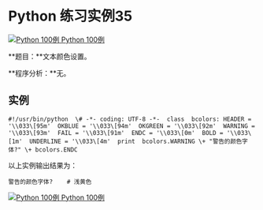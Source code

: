 Python 练习实例35
=============

 [![Python 100例](../images/up.gif) Python 100例](python-100-examples.html)

**题目：**文本颜色设置。

**程序分析：**无。

实例
--
```
#!/usr/bin/python  \# -*- coding: UTF-8 -*-  class  bcolors: HEADER = '\\033\[95m'  OKBLUE = '\\033\[94m'  OKGREEN = '\\033\[92m'  WARNING = '\\033\[93m'  FAIL = '\\033\[91m'  ENDC = '\\033\[0m'  BOLD = '\\033\[1m'  UNDERLINE = '\\033\[4m'  print  bcolors.WARNING \+ "警告的颜色字体?" \+ bcolors.ENDC
```
以上实例输出结果为：
```
警告的颜色字体?    # 浅黄色
```
 [![Python 100例](../images/up.gif) Python 100例](python-100-examples.html)